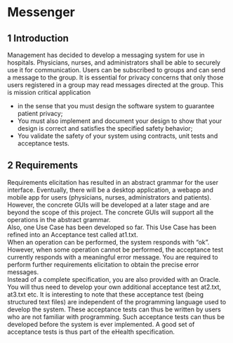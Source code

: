 # Messenger

## 1 Introduction  
Management has decided to develop a messaging system for use in hospitals. Physicians,
nurses, and administrators shall be able to securely use it for communication. Users can be
subscribed to groups and can send a message to the group. It is essential for privacy
concerns that only those users registered in a group may read messages directed at the group.
This is mission critical application  
* in the sense that you must design the software system to guarantee patient privacy;  
* You must also implement and document your design to show that your design is correct and satisfies the specified safety behavior;  
* You validate the safety of your system using contracts, unit tests and acceptance tests.

## 2 Requirements  
Requirements elicitation has resulted in an abstract grammar for the user interface.
Eventually, there will be a desktop application, a webapp and mobile app for users
(physicians, nurses, administrators and patients). However, the concrete GUIs will be
developed at a later stage and are beyond the scope of this project. The concrete GUIs will
support all the operations in the abstract grammar.  
Also, one Use Case has been developed so far. This Use Case has been refined into an
Acceptance test called at1.txt.  
When an operation can be performed, the system responds with “ok”. However, when
some operation cannot be performed, the acceptance test currently responds with a
meaningful error message. You are required to perform further requirements elicitation to
obtain the precise error messages.  
Instead of a complete specification, you are also provided with an Oracle. You will thus
need to develop your own additional acceptance test at2.txt, at3.txt etc. It is interesting to
note that these acceptance test (being structured text files) are independent of the
programming language used to develop the system. These acceptance tests can thus be
written by users who are not familiar with programming. Such acceptance tests can thus be
developed before the system is ever implemented. A good set of acceptance tests is thus part
of the eHealth specification.
